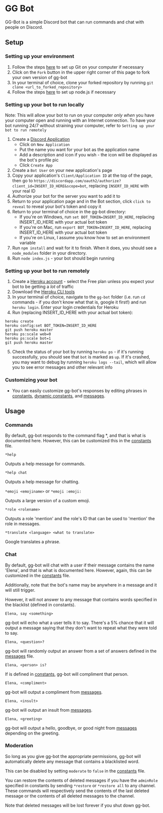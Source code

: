 # GG Bot

GG-Bot is a simple Discord bot that can run commands and chat with people on Discord.

## Setup

### Setting up your environment

1. Follow the steps [here](https://help.github.com/articles/set-up-git/) to set up Git on your computer if necessary
2. Click on the `Fork` button in the upper right corner of this page to fork your own version of gg-bot
3. In your terminal of choice, clone your forked repository by running `git clone <url_to_forked_repository>`
4. Follow the steps [here](https://developer.mozilla.org/en-US/docs/Learn/Server-side/Express_Nodejs/development_environment) to set up node.js if necessary

### Setting up your bot to run locally
Note: This will allow your bot to run on your computer *only when* you have your computer
open and running with an Internet connection. To have your bot running 24/7 without
straining your computer, refer to `Setting up your bot to run remotely`

1. Create a [Discord Application](https://discordapp.com/developers/applications/me)
   - Click on `New Application`
   - Put the name you want for your bot as the application name
   - Add a description and icon if you wish - the icon will be displayed as the bot's profile pic
   - Click `Create App`
2. Create a `Bot User` on your new application's page
3. Copy your application's `Client/Application ID` at the top of the page, then go to `https://discordapp.com/oauth2/authorize?client_id=INSERT_ID_HERE&scope=bot`, replacing `INSERT_ID_HERE` with your real ID
4. Authorize your bot for the server you want to add it to
5. Return to your application page and in the Bot section, click `click to reveal` to reveal your bot's token and copy it
6. Return to your terminal of choice in the gg-bot directory:
   - If you're on Windows, run `set BOT_TOKEN=INSERT_ID_HERE`, replacing INSERT_ID_HERE with your actual bot token
   - If you're on Mac, run `export BOT_TOKEN=INSERT_ID_HERE`, replacing INSERT_ID_HERE with your actual bot token
   - If you're on Linux, I assume you know how to set an environment variable
7. Run `npm install` and wait for it to finish. When it does, you should see a `node_modules` folder in your directory.
8. Run `node index.js` - your bot should begin running

### Setting up your bot to run remotely

1. Create a [Heroku account](https://www.heroku.com/) - select the Free plan unless
you expect your bot to be getting a *lot* of traffic
2. Download the [Heroku CLI tools](https://devcenter.heroku.com/articles/heroku-cli)
3. In your terminal of choice, navigate to the `gg-bot` folder (i.e. run `cd` commands - if you
don't know what that is, google it first!) and run `heroku login`. Enter your login credentials for Heroku
4. Run (replacing INSERT_ID_HERE with your actual bot token):
```
heroku create
heroku config:set BOT_TOKEN=INSERT_ID_HERE
git push heroku master
heroku ps:scale web=0
heroku ps:scale bot=1
git push heroku master
```
5. Check the status of your bot by running `heroku ps` - if it's running successfully,
you should see that `bot` is marked as `up`. If it's crashed, you may want to debug
by running `heroku logs --tail`, which will allow you to see error messages and
other relevant info

### Customizing your bot

- You can easily customize gg-bot's responses by editing phrases in [constants](constants.js), [dynamic constants](dynamic-constants.js), and [messages](messages.js).

## Usage

### Commands
By default, gg-bot responds to the command flag \*, and that is what is documented here. However, this can be customized this in the
[constants](constants.js) file.

`*help`

Outputs a help message for commands.

`*help chat`

Outputs a help message for chatting.

`*emoji <emojiname>` or `*emoji :emoji:`

Outputs a large version of a custom emoji.

`*role <rolename>`

Outputs a role 'mention' and the role's ID that can be used to 'mention' the role in messages.

`*translate <language> <what to translate>`

Google translates a phrase.

### Chat

By default, gg-bot will chat with a user if their message contains the name 'Elena', and that is what is documented here. However, again, this can be customized in the [constants](constants.js) file.

Additionally, note that the bot's name may be anywhere in a message and it will still trigger.

However, it will not answer to any message that contains words specified in the blacklist (defined in constants).

`Elena, say <something>`

gg-bot will echo what a user tells it to say. There's a 5% chance that it will output
a message saying that they don't want to repeat what they were told to say.

`Elena, <question>?`

gg-bot will randomly output an answer from a set of answers defined in the [messages](messages.js) file.

`Elena, <person> is?`

If <person> is defined in [constants](constants.js), gg-bot will compliment that person.

`Elena, <compliment>`

gg-bot will output a compliment from [messages](messages.js).

`Elena, <insult>`

gg-bot will output an insult from [messages](messages.js).

`Elena, <greeting>`

gg-bot will output a hello, goodbye, or good night from [messages](messages.js) depending on the greeting.  

### Moderation

So long as you give gg-bot the appropriate permissions, gg-bot will automatically delete any message that contains a blacklisted word.

This can be disabled by setting `moderate` to `false` in the [constants](constants.js) file.

You can restore the contents of deleted messages if you have the `adminRole` specified in constants by sending `*restore` or `*restore all` to any channel. These commands will respectively send the contents of the last deleted message or the contents of all deleted messages to the channel.

Note that deleted messages will be lost forever if you shut down gg-bot.
